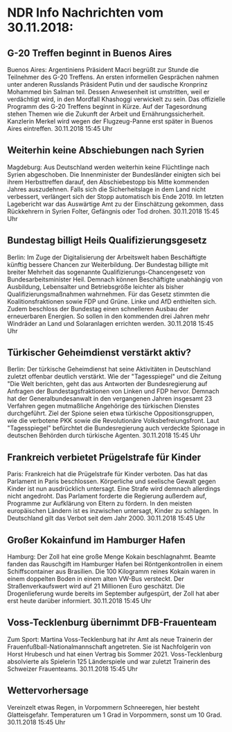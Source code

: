 # NDR Info Nachrichten vom 30.11.2018:


## G-20 Treffen beginnt in Buenos Aires
Buenos Aires:	Argentiniens Präsident Macri begrüßt zur Stunde die Teilnehmer des G-20 Treffens. An ersten informellen Gesprächen nahmen unter anderen Russlands Präsident Putin und der saudische Kronprinz Mohammed bin Salman teil. Dessen Anwesenheit ist umstritten, weil er verdächtigt wird, in den Mordfall Khashoggi verwickelt zu sein. Das offizielle Programm des G-20 Treffens beginnt in Kürze. Auf der Tagesordnung stehen Themen wie die Zukunft der Arbeit und Ernährungssicherheit. Kanzlerin Merkel wird wegen der Flugzeug-Panne erst später in Buenos Aires eintreffen. 30.11.2018 15:45 Uhr 

## Weiterhin keine Abschiebungen nach Syrien
Magdeburg: Aus Deutschland werden weiterhin keine Flüchtlinge nach Syrien abgeschoben. Die Innenminister der Bundesländer einigten sich bei ihrem Herbsttreffen darauf, den Abschiebestopp bis Mitte kommenden Jahres  auszudehnen. Falls sich die Sicherheitslage in dem Land nicht verbessert, verlängert sich der Stopp automatisch bis Ende 2019. Im letzten Lagebericht war das Auswärtige Amt zu der Einschätzung gekommen, dass Rückkehrern in Syrien Folter, Gefängnis oder Tod drohen. 30.11.2018 15:45 Uhr 

## Bundestag billigt Heils Qualifizierungsgesetz
Berlin: Im Zuge der Digitalisierung der Arbeitswelt haben Beschäftigte künftig bessere Chancen zur Weiterbildung. Der Bundestag billigte mit breiter Mehrheit das sogenannte Qualifizierungs-Chancengesetz von Bundesarbeitsminister Heil. Demnach können Beschäftigte unabhängig von Ausbildung, Lebensalter und Betriebsgröße leichter als bisher Qualifizierungsmaßnahmen wahrnehmen. Für das Gesetz stimmten die Koalitionsfraktionen sowie FDP und Grüne. Linke und AfD enthielten sich. Zudem beschloss der Bundestag einen schnelleren Ausbau der erneuerbaren Energien. So sollen in den kommenden drei Jahren mehr Windräder an Land und Solaranlagen errichten werden. 30.11.2018 15:45 Uhr 

## Türkischer Geheimdienst verstärkt aktiv?
Berlin: Der türkische Geheimdienst hat seine Aktivitäten in Deutschland zuletzt offenbar deutlich verstärkt. Wie der "Tagesspiegel" und die Zeitung "Die Welt berichten, geht das aus Antworten der Bundesregierung auf Anfragen der Bundestagsfraktionen von Linken und FDP hervor. Demnach hat der Generalbundesanwalt in den vergangenen Jahren insgesamt 23 Verfahren gegen mutmaßliche Angehörige des türkischen Dienstes durchgeführt. Ziel der Spione seien etwa türkische Oppositionsgruppen, wie die verbotene PKK sowie die Revolutionäre Volksbefreiungsfront. Laut "Tagesspiegel" befürchtet die Bundesregierung auch verdeckte Spionage in deutschen Behörden durch türkische Agenten. 30.11.2018 15:45 Uhr 

## Frankreich verbietet Prügelstrafe für Kinder
Paris:   Frankreich hat die Prügelstrafe für Kinder verboten. Das hat das Parlament in Paris beschlossen. Körperliche und seelische Gewalt gegen Kinder ist nun ausdrücklich untersagt. Eine Strafe wird demnach allerdings nicht angedroht. Das Parlament forderte die Regierung außerdem auf, Programme zur Aufklärung von Eltern zu fördern. In den meisten europäischen Ländern ist es inzwischen untersagt, Kinder zu schlagen. In Deutschland gilt das Verbot seit dem Jahr 2000. 30.11.2018 15:45 Uhr 

## Großer Kokainfund im Hamburger Hafen
Hamburg: Der Zoll hat eine große Menge Kokain beschlagnahmt. Beamte fanden das Rauschgift im Hamburger Hafen bei Röntgenkontrollen in einem Schiffscontainer aus Brasilien. Die 100 Kilogramm reines Kokain waren in einem doppelten Boden in einem alten VW-Bus versteckt. Der Straßenverkaufswert wird auf 21 Millionen Euro geschätzt. Die Drogenlieferung wurde bereits im September aufgespürt, der Zoll hat aber erst heute darüber informiert. 30.11.2018 15:45 Uhr 

## Voss-Tecklenburg übernimmt DFB-Frauenteam
Zum Sport:	Martina Voss-Tecklenburg hat ihr Amt als neue Trainerin der Frauenfußball-Nationalmannschaft angetreten. Sie ist Nachfolgerin von Horst Hrubesch und hat einen Vertrag bis Sommer 2021. Voss-Tecklenburg absolvierte als Spielerin 125 Länderspiele und war zuletzt Trainerin des Schweizer Frauenteams. 30.11.2018 15:45 Uhr 

## Wettervorhersage
Vereinzelt etwas Regen, in Vorpommern Schneeregen, hier besteht  Glatteisgefahr. Temperaturen um 1 Grad in Vorpommern, sonst um 10  Grad. 30.11.2018 15:45 Uhr 

